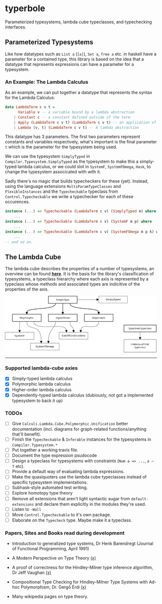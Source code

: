 # typerbole

Parameterized typesystems, lambda cube typeclasses, and typechecking interfaces.
## Parameterized Typesystems

Like how datatypes such as `List a` (`[a]`), `Set a`, `Tree a` etc. in haskell have a parameter for a contained type, this library is based on the idea that a datatype that represents expressions can have a parameter for a typesystem.

### An Example: The Lambda Calculus

As an example, we can put together a datatype that represents the syntax for the Lambda Calculus:

```haskell
data LambdaTerm c v t =
      Variable v -- a variable bound by a lambda abstraction
    | Constant c -- a constant defined outside of the term
    | Apply (LambdaTerm c v t) (LambdaTerm c v t) -- an application of one term to another
    | Lambda (v, t) (LambdaTerm c v t) -- A lambda abstraction
```

This datatype has 3 parameters. The first two parameters represent constants and variables respectively, what's important is the final parameter `t` which is the parameter for the typesystem being used.

We can use the typesystem `SimplyTyped` in `Compiler.Typesystem.SimplyTyped` as the typesystem to make this a simply-typed lambda calculus, or we could slot in `SystemF`, `SystemFOmega`, `Hask`, to change the typesystem associcated with with it.

Sadly there's no magic that builds typecheckers for these (yet). Instead, using the language extensions `MultiParamTypeClasses` and `FlexibleInstances` and the `Typecheckable` typeclass from `Control.Typecheckable` we write a typechecker for each of these occurences.

```haskell
instance (...) => Typecheckable (LambdaTerm c v) (SimplyTyped m) where
    ...
instance (...) => Typecheckable (LambdaTerm c v) (SystemF m p) where
    ...
instance (...) => Typecheckable (LambdaTerm c v) (SystemFOmega m p k) where
    ...
-- and so on.
```
## The Lambda Cube

The lambda cube describes the properties of a number of typesystems, an overview can be found [**here**](./lambdacube-overview.md). It is the basis for the library's classification of typesystems, a typeclass hierarchy where each axis is represented by a typeclass whose methods and associated types are indicitive of the properties of the axis.

![](./diagrams/typeclass-hierarchy.png)

***

### Supported lambda-cube axies

- [x] Simply-typed lambda calculus
- [x] Polymorphic lambda calculus
- [x] Higher-order lambda calculus
- [x] Dependently-typed lambda calculus (dubiously, not got a implemented typesystem to back it up)

### TODOs

- [ ] Give `Calculi.Lambda.Cube.Polymorphic.Unification` better documentation (incl. diagrams for graph-related functions/anything that'll benefit).
- [ ] Finish the `Typecheckable` & `Inferable` instances for the typesystems in `Compiler.Typesystem.*`
- [ ] Put together a working travis file.
- [ ] Document the type expression psudocode
- [ ] Design a typeclass for typesystems with constraints (`Num a => ...`, `a ~ T` etc).
- [ ] Provide a default way of evaluating lambda expressions.
- [ ] Make the quasiquoters use the lambda cube typeclasses instead of specific typesystem implementations.
- [ ] Subhask-style automated test writing.
- [ ] Explore homotopy type theory
- [ ] Remove all extensions that aren't light syntactic sugar from `default-extensions` and declare them explicitly in the modules they're used.
- [ ] Listen to `-Wall`
- [ ] Move `Control.Typecheckable` to it's own package.
- [ ] Elaborate on the `Typecheck` type. Maybe make it a typeclass.

### Papers, Sites and Books read during development

* Introduction to generalized type systems, Dr Henk Barendregt (Journal of Functional Programming, April 1991)

* A Modern Perspective on Type Theory [(x)](https://www.amazon.co.uk/Modern-Perspective-Type-Theory-Origins/dp/1402023340)

* A proof of correctness for the Hindley-Milner type inference algorithm, Dr Jeff Vaughan [(x)](http://www.jeffvaughan.net/docs/hmproof.pdf)

* Compositional Type Checking for Hindley-Milner Type Systems with Ad-hoc Polymorphism, Dr. Gergő Érdi [(x)](https://gergo.erdi.hu/elte/thesis.pdf)

* Many wikipedia pages on type theory.
